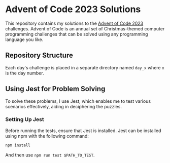 # Advent of Code 2023 Solutions

This repository contains my solutions to the [Advent of Code 2023](https://adventofcode.com/2023) challenges. Advent of Code is an annual set of Christmas-themed computer programming challenges that can be solved using any programming language you like.

## Repository Structure

Each day's challenge is placed in a separate directory named `day_x` where `x` is the day number.

## Using Jest for Problem Solving

To solve these problems, I use Jest, which enables me to test various scenarios effectively, aiding in deciphering the puzzles.

### Setting Up Jest

Before running the tests, ensure that Jest is installed. Jest can be installed using npm with the following command:

```bash
npm install
```

And then use `npm run test $PATH_TO_TEST`.
